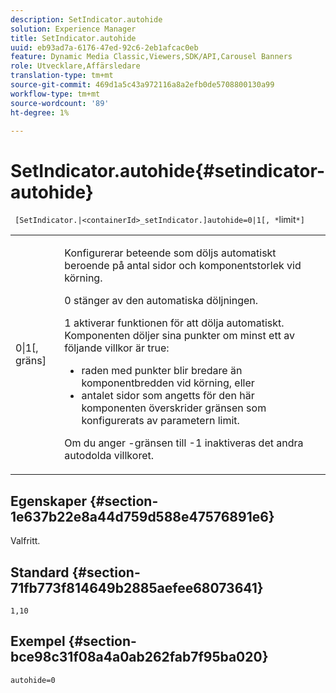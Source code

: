 ```yaml
---
description: SetIndicator.autohide
solution: Experience Manager
title: SetIndicator.autohide
uuid: eb93ad7a-6176-47ed-92c6-2eb1afcac0eb
feature: Dynamic Media Classic,Viewers,SDK/API,Carousel Banners
role: Utvecklare,Affärsledare
translation-type: tm+mt
source-git-commit: 469d1a5c43a972116a8a2efb0de5708800130a99
workflow-type: tm+mt
source-wordcount: '89'
ht-degree: 1%

---
```



# SetIndicator.autohide{#setindicator-autohide}

` [SetIndicator.|<containerId>_setIndicator.]autohide=0|1[, *`limit`*]`

<table id="table_0BEA0B5FFDF64E5594B534B2A87A6D88"> 
 <tbody> 
  <tr> 
   <td colname="col1"> <p> <span class="codeph">0|1[,<span class="varname"> gräns</span>]</span> </p> </td> 
   <td colname="col2"> <p> Konfigurerar beteende som döljs automatiskt beroende på antal sidor och komponentstorlek vid körning. </p> <p> <span class="codeph"> 0</span> stänger av den automatiska döljningen. </p> <p> <span class="codeph"> 1 </span> aktiverar funktionen för att dölja automatiskt. Komponenten döljer sina punkter om minst ett av följande villkor är true: </p> <p> 
     <ul id="ul_A7F9C1DDC6AE44BAA348B3AD440A4EDD"> 
      <li id="li_39332158806445DF874C5A52F1331B8B">raden med punkter blir bredare än komponentbredden vid körning, eller </li> 
      <li id="li_E30BAC8B609147ADB8824000F5729B21">antalet sidor som angetts för den här komponenten överskrider gränsen som konfigurerats av parametern <span class="codeph"><span class="varname"> limit</span></span>. </li> 
     </ul> </p> <p> Om du anger <span class="codeph"><span class="varname">-gränsen</span></span> till <span class="codeph"> -1</span> inaktiveras det andra autodolda villkoret. </p> </td> 
  </tr> 
 </tbody> 
</table>

## Egenskaper {#section-1e637b22e8a44d759d588e47576891e6}

Valfritt.

## Standard {#section-71fb773f814649b2885aefee68073641}

`1,10`

## Exempel {#section-bce98c31f08a4a0ab262fab7f95ba020}

`autohide=0`
